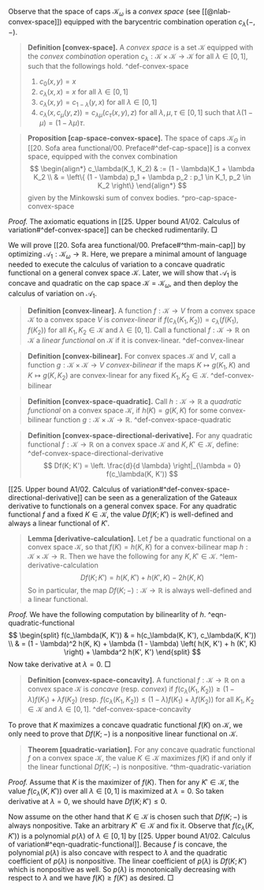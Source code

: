Observe that the space of caps $\mathcal{K}_\omega$ is a _convex space_ (see [[@nlab-convex-space]]) equipped with the barycentric combination operation $c_\lambda(-, -)$.

> __Definition [convex-space].__ A _convex space_ is a set $\mathcal{K}$ equipped with the _convex combination_ operation $c_\lambda : \mathcal{K} \times \mathcal{K} \to \mathcal{K}$ for all $\lambda \in [0, 1]$, such that the followings hold. ^def-convex-space
> 
> 1. $c_0(x, y) = x$
> 2. $c_\lambda(x, x) = x$ for all $\lambda \in [0, 1]$
> 3. $c_\lambda (x, y) = c_{1 - \lambda}(y, x)$ for all $\lambda \in [0, 1]$
> 4. $c_\lambda(x, c_\mu(y, z)) = c_{\lambda \mu} (c_\tau(x, y), z)$ for all $\lambda, \mu, \tau \in [0, 1]$ such that $\lambda (1 - \mu) = (1 - \lambda \mu) \tau$.

> __Proposition [cap-space-convex-space].__ The space of caps $\mathcal{K}_\Theta$ in [[20. Sofa area functional/00. Preface#^def-cap-space]] is a convex space, equipped with the convex combination
$$
\begin{align*}
c_\lambda(K_1, K_2) & := (1 - \lambda)K_1 + \lambda K_2 \\
& = \left\{ (1 - \lambda) p_1 + \lambda p_2 : p_1 \in K_1, p_2 \in K_2 \right\} 
\end{align*}
$$
> given by the Minkowski sum of convex bodies. ^pro-cap-space-convex-space

_Proof._ The axiomatic equations in [[25. Upper bound A1/02. Calculus of variation#^def-convex-space]] can be checked rudimentarily. □

We will prove [[20. Sofa area functional/00. Preface#^thm-main-cap]] by optimizing $\mathcal{A}_1 : \mathcal{K}_\omega \to \mathbb{R}$. Here, we prepare a minimal amount of language needed to execute the calculus of variation to a concave quadratic functional on a general convex space $\mathcal{K}$. Later, we will show that $\mathcal{A}_1$ is concave and quadratic on the cap space $\mathcal{K} = \mathcal{K}_\omega$, and then deploy the calculus of variation on $\mathcal{A}_1$.

> __Definition [convex-linear].__ A function $f : \mathcal{K} \to V$ from a convex space $\mathcal{K}$ to a convex space $V$ is _convex-linear_ if $f(c_\lambda(K_1, K_2)) = c_\lambda(f(K_1), f(K_2))$ for all $K_1, K_2 \in \mathcal{K}$ and $\lambda \in [0, 1]$. Call a functional $f : \mathcal{K} \to \mathbb{R}$ on $\mathcal{K}$ a _linear functional_ on $\mathcal{K}$ if it is convex-linear. ^def-convex-linear

> __Definition [convex-bilinear].__ For convex spaces $\mathcal{K}$ and $V$, call a function $g : \mathcal{K} \times \mathcal{K} \to V$ _convex-bilinear_ if the maps $K \mapsto g(K_1, K)$ and $K \mapsto g(K, K_2)$ are convex-linear for any fixed $K_1, K_2 \in \mathcal{K}$. ^def-convex-bilinear

> __Definition [convex-space-quadratic].__ Call $h : \mathcal{K} \to \mathbb{R}$ a _quadratic functional_ on a convex space $\mathcal{K}$, if $h(K) = g(K, K)$ for some convex-bilinear function $g : \mathcal{K} \times \mathcal{K} \to \mathbb{R}$. ^def-convex-space-quadratic

> __Definition [convex-space-directional-derivative].__ For any quadratic functional $f : \mathcal{K} \to \mathbb{R}$ on a convex space $\mathcal{K}$ and $K, K' \in \mathcal{K}$, define: ^def-convex-space-directional-derivative
$$
Df(K; K') = \left. \frac{d}{d \lambda} \right|_{\lambda = 0} f(c_\lambda(K, K'))
$$

[[25. Upper bound A1/02. Calculus of variation#^def-convex-space-directional-derivative]] can be seen as a generalization of the Gateaux derivative to functionals on a general convex space. For any quadratic functional $f$ and a fixed $K \in \mathcal{K}$, the value $Df(K; K')$ is well-defined and always a linear functional of $K'$.

> __Lemma [derivative-calculation].__ Let $f$ be a quadratic functional on a convex space $\mathcal{K}$, so that $f(K) = h(K, K)$ for a convex-bilinear map $h : \mathcal{K} \times \mathcal{K} \to \mathbb{R}$. Then we have the following for any $K, K' \in \mathcal{K}$. ^lem-derivative-calculation
$$
Df(K; K') = h(K, K') + h(K', K) - 2 h (K, K)
$$
> So in particular, the map $Df(K; -) : \mathcal{K} \to \mathbb{R}$ is always well-defined and a linear functional. 

_Proof._ We have the following computation by bilinearlity of $h$. ^eqn-quadratic-functional
$$
\begin{split}
f(c_\lambda(K, K')) & = h(c_\lambda(K, K'), c_\lambda(K, K')) \\
& = (1 - \lambda)^2 h(K, K) + \lambda (1 - \lambda) \left( h(K, K') + h (K', K) \right) + \lambda^2 h(K', K')
\end{split}
$$
Now take derivative at $\lambda = 0$. □

> __Definition [convex-space-concavity].__ A functional $f : \mathcal{K} \to \mathbb{R}$ on a convex space $\mathcal{K}$ is _concave_ (resp. _convex_) if $f(c_\lambda(K_1, K_2)) \geq (1 - \lambda) f(K_1) + \lambda f(K_2)$ (resp. $f(c_\lambda(K_1, K_2)) \leq (1 - \lambda) f(K_1) + \lambda f(K_2)$) for all $K_1, K_2 \in \mathcal{K}$ and $\lambda \in [0, 1]$. ^def-convex-space-concavity

To prove that $K$ maximizes a concave quadratic functional $f(K)$ on $\mathcal{K}$, we only need to prove that $Df(K; -)$ is a nonpositive linear functional on $\mathcal{K}$. 

> __Theorem [quadratic-variation].__ For any concave quadratic functional $f$ on a convex space $\mathcal{K}$, the value $K \in \mathcal{K}$ maximizes $f(K)$ if and only if the linear functional $Df(K; -)$ is nonpositive. ^thm-quadratic-variation

_Proof._ Assume that $K$ is the maximizer of $f(K)$. Then for any $K' \in \mathcal{K}$, the value $f(c_\lambda(K, K'))$ over all $\lambda \in [0, 1]$ is maximized at $\lambda = 0$. So taken derivative at $\lambda = 0$, we should have $Df(K; K') \leq 0$.

Now assume on the other hand that $K \in \mathcal{K}$ is chosen such that $Df(K; -)$ is always nonpositive. Take an arbitrary $K' \in \mathcal{K}$ and fix it. Observe that $f(c_\lambda(K, K'))$ is a polynomial $p(\lambda)$ of $\lambda \in [0, 1]$ by [[25. Upper bound A1/02. Calculus of variation#^eqn-quadratic-functional]]. Because $f$ is concave, the polynomial $p(\lambda)$ is also concave with respect to $\lambda$ and the quadratic coefficient of $p(\lambda)$ is nonpositive. The linear coefficient of $p(\lambda)$ is $Df(K; K')$ which is nonpositive as well. So $p(\lambda)$ is monotonically decreasing with respect to $\lambda$ and we have $f(K) \geq f(K')$ as desired. □